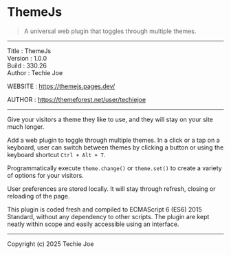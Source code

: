 # ThemeJs
> A universal web plugin that toggles through multiple themes.
------------------------------------------------------------------

Title    : ThemeJs  
Version  : 1.0.0  
Build    : 330.26  
Author   : Techie Joe  

WEBSITE  : https://themejs.pages.dev/  

AUTHOR   : https://themeforest.net/user/techiejoe  

------------------------------------------------------------------

Give your visitors a theme they like to use, and they will stay on
your site much longer.

Add a web plugin to toggle through multiple themes.  In a click or
a tap on a keyboard,  user can switch between themes by clicking a
button or using the keyboard shortcut `Ctrl + Alt + T`.

Programmatically execute `theme.change()` or `theme.set()`
to create a variety of options for your visitors.

User preferences are stored locally. It will stay through refresh,
closing or reloading of the page.

This plugin is coded fresh and compiled to ECMAScript 6 (ES6) 2015
Standard,  without any dependency to other scripts. The plugin are
kept neatly within scope and easily accessible using an interface.

------------------------------------------------------------------

Copyright (c) 2025 Techie Joe
